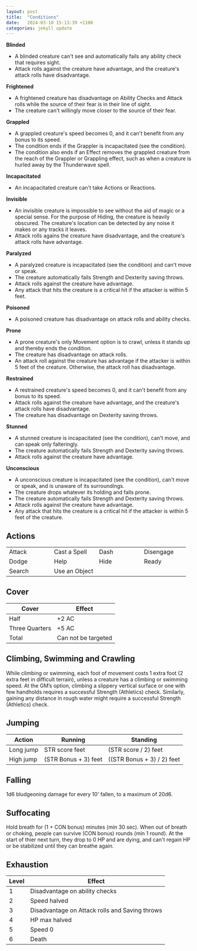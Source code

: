 ```yaml
---
layout: post
title:  "Conditions"
date:   2024-03-10 15:13:39 +1100
categories: jekyll update
---
```

**Blinded**
* A blinded creature can't see and automatically fails any ability check that requires sight.
* Attack rolls against the creature have advantage, and the creature's attack rolls have disadvantage.

**Frightened**
* A frightened creature has disadvantage on Ability Checks and Attack rolls while the source of their fear is in their line of sight.
* The creature can't willingly move closer to the source of their fear.

**Grappled**
* A grappled creature's speed becomes 0, and it can't benefit from any bonus to its speed.
* The condition ends if the Grappler is incapacitated (see the condition).
* The condition also ends if an Effect removes the grappled creature from the reach of the Grappler or Grappling effect, such as when a creature is hurled away by the Thunderwave spell.

**Incapacitated**
* An incapacitated creature can't take Actions or Reactions.

**Invisible**
* An invisible creature is impossible to see without the aid of magic or a special sense. For the purpose of Hiding, the creature is heavily obscured. The creature's location can be detected by any noise it makes or any tracks it leaves.
* Attack rolls agains the creature have disadvantage, and the creature's attack rolls have advantage.

**Paralyzed**
* A paralyzed creature is incapacitated (see the condition) and can't move or speak.
* The creature automatically fails Strength and Dexterity saving throws.
* Attack rolls against the creature have advantage.
* Any attack that hits the creature is a critical hit if the attacker is within 5 feet.

**Poisoned**
* A poisoned creature has disadvantage on attack rolls and ability checks.

**Prone**
* A prone creature's only Movement option is to crawl, unless it stands up and thereby ends the condition.
* The creature has disadvantage on attack rolls.
* An attack roll against the creature has advantage if the attacker is within 5 feet of the creature. Otherwise, the attack roll has disadvantage.

**Restrained**
* A restrained creature's speed becomes 0, and it can't benefit from any bonus to its speed.
* Attack rolls against the creature have advantage, and the creature's attack rolls have disadvantage.
* The creature has disadvantage on Dexterity saving throws.

**Stunned**
* A stunned creature is incapacitated (see the condition), can't move, and can speak only falteringly.
* The creature automatically fails Strength and Dexterity saving throws.
* Attack rolls against the creature have advantage.

**Unconscious**
* A unconscious creature is incapacitated (see the condition), can't move or speak, and is unaware of its surroundings.
* The creature drops whatever its holding and falls prone.
* The creature automatically fails Strength and Dexterity saving throws.
* Attack rolls against the creature have advantage.
* Any attack that hits the creature is a critical hit if the attacker is within 5 feet of the creature.

## Actions

<table style="width:100%">
  <tr><td width="25%">Attack</td><td width="25%">Cast a Spell </td><td width="25%">Dash</td><td width="25%">Disengage</td></tr>
  <tr><td width="25%">Dodge </td><td width="25%">Help         </td><td width="25%">Hide</td><td width="25%">Ready</td></tr>
  <tr><td width="25%">Search</td><td width="25%">Use an Object</td></tr>
</table>

## Cover

| Cover          | Effect              |
|----------------|---------------------|
| Half           | +2 AC               |
| Three Quarters | +5 AC               |
| Total          | Can not be targeted |

## Climbing, Swimming and Crawling

While climbing or swimming, each foot of movement costs 1 extra foot (2 extra feet in difficult terrain), unless a creature has a climbing or swimming speed. At the GM’s option, climbing a slippery vertical surface or one with few handholds requires a successful Strength (Athletics) check. Similarly, gaining any distance in rough water might require a successful Strength (Athletics) check.

## Jumping

| Action    | Running              | Standing                   |
|-----------|----------------------|----------------------------|
| Long jump | STR score feet       | (STR score / 2) feet       |
| High jump | (STR Bonus + 3) feet | ((STR Bonus + 3) / 2) feet |

## Falling

1d6 bludgeoning damage for every 10' fallen, to a maximum of 20d6.

## Suffocating

Hold breath for (1 + CON bonus) minutes (min 30 sec).  When out of breath or choking, people can survive (CON bonus) rounds (min 1 round). At the start of thier next turn, they drop to 0 HP and are dying, and can't regain HP or be stabilized until they can breathe again.

## Exhaustion

| Level | Effect                                         |
|-------|------------------------------------------------|
| 1     | Disadvantage on ability checks                 |
| 2     | Speed halved                                   |
| 3     | Disadvantage on Attack rolls and Saving throws |
| 4     | HP max halved                                  |
| 5     | Speed 0                                        |
| 6     | Death                                          |
